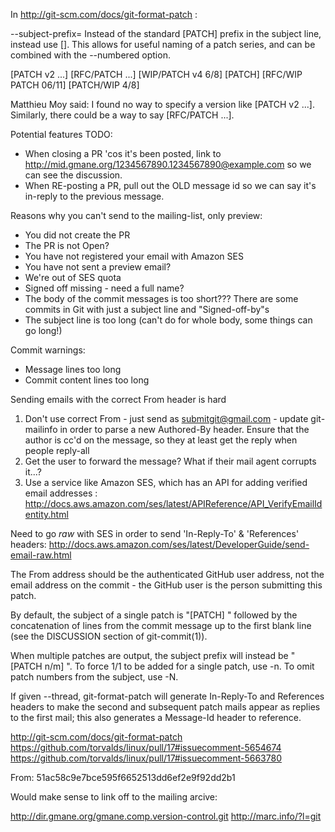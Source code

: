 In http://git-scm.com/docs/git-format-patch :

--subject-prefix=<Subject-Prefix>
Instead of the standard [PATCH] prefix in the subject line, instead use [<Subject-Prefix>]. This allows for useful naming of a patch series, and can be combined with the --numbered option.

[PATCH v2 ...]
[RFC/PATCH ...]
[WIP/PATCH v4 6/8]
[PATCH]
[RFC/WIP PATCH 06/11]
[PATCH/WIP 4/8]

Matthieu Moy said: I found no way to specify a version like [PATCH v2 ...]. Similarly, there could be a way to say [RFC/PATCH ...].



Potential features TODO:

* When closing a PR 'cos it's been posted, link to http://mid.gmane.org/1234567890.1234567890@example.com so we can see the discussion.
* When RE-posting a PR, pull out the OLD message id so we can say it's in-reply to the
previous message.

Reasons why you can't send to the mailing-list, only preview:

* You did not create the PR
* The PR is not Open?
* You have not registered your email with Amazon SES
* You have not sent a preview email?
* We're out of SES quota
* Signed off missing - need a full name?
* The body of the commit messages is too short??? There are some commits in Git with just a subject line and "Signed-off-by"s
* The subject line is too long (can't do for whole body, some things can go long!)

Commit warnings:

* Message lines too long
* Commit content lines too long

Sending emails with the correct From header is hard

1. Don't use correct From - just send as submitgit@gmail.com - update git-mailinfo in order to parse a new Authored-By header. Ensure that the author
is cc'd on the message, so they at least get the reply when people reply-all
2. Get the user to forward the message? What if their mail agent corrupts it...?
3. Use a service like Amazon SES, which has an API for adding verified
email addresses : http://docs.aws.amazon.com/ses/latest/APIReference/API_VerifyEmailIdentity.html

Need to go *raw* with SES in order to send 'In-Reply-To' & 'References'
headers:
http://docs.aws.amazon.com/ses/latest/DeveloperGuide/send-email-raw.html

The From address should be the authenticated GitHub user address, not
the email address on the commit - the GitHub user is the person
submitting this patch.

By default, the subject of a single patch is "[PATCH] " followed by the concatenation of lines from the commit message up to the first blank line (see the DISCUSSION section of git-commit(1)).

When multiple patches are output, the subject prefix will instead be "[PATCH n/m] ". To force 1/1 to be added for a single patch, use -n. To omit patch numbers from the subject, use -N.

If given --thread, git-format-patch will generate In-Reply-To and References headers to make the second and subsequent patch mails appear as replies to the first mail; this also generates a Message-Id header to reference.

http://git-scm.com/docs/git-format-patch
https://github.com/torvalds/linux/pull/17#issuecomment-5654674
https://github.com/torvalds/linux/pull/17#issuecomment-5663780


From: 51ac58c9e7bce595f6652513dd6ef2e9f92dd2b1

Would make sense to link off to the mailing arcive:

http://dir.gmane.org/gmane.comp.version-control.git
http://marc.info/?l=git
